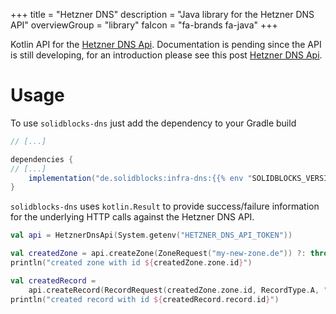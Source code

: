 +++
title = "Hetzner DNS"
description = "Java library for the Hetzner DNS API"
overviewGroup = "library"
faIcon = "fa-brands fa-java"
+++

Kotlin API for the [Hetzner DNS Api](https://dns.hetzner.com/api-docs). Documentation is pending since the API is still developing, for an introduction please see this post [Hetzner DNS Api](https://pelle.io/posts/hetzner-dns-api/).

# Usage

To use `solidblocks-dns` just add the dependency to your Gradle build

```groovy
// [...]

dependencies {
// [...]
    implementation("de.solidblocks:infra-dns:{{% env "SOLIDBLOCKS_VERSION" %}}")
}
```

`solidblocks-dns` uses `kotlin.Result` to provide success/failure information for the underlying HTTP calls against the
Hetzner DNS API.

```kotlin
val api = HetznerDnsApi(System.getenv("HETZNER_DNS_API_TOKEN"))

val createdZone = api.createZone(ZoneRequest("my-new-zone.de")) ?: throw RuntimeException("Failed to create zone")
println("created zone with id ${createdZone.zone.id}")

val createdRecord =
    api.createRecord(RecordRequest(createdZone.zone.id, RecordType.A, "www", "192.168.0.1"))?: throw RuntimeException("Failed to create zone")
println("created record with id ${createdRecord.record.id}")
```